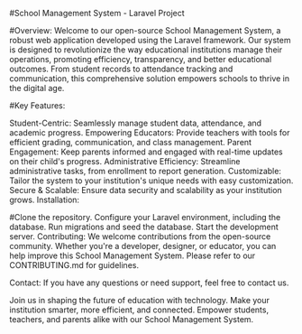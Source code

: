 #School Management System - Laravel Project


#Overview:
Welcome to our open-source School Management System, a robust web application developed using the Laravel framework. Our system is designed to revolutionize the way educational institutions manage their operations, promoting efficiency, transparency, and better educational outcomes. From student records to attendance tracking and communication, this comprehensive solution empowers schools to thrive in the digital age.

#Key Features:

Student-Centric: Seamlessly manage student data, attendance, and academic progress.
Empowering Educators: Provide teachers with tools for efficient grading, communication, and class management.
Parent Engagement: Keep parents informed and engaged with real-time updates on their child's progress.
Administrative Efficiency: Streamline administrative tasks, from enrollment to report generation.
Customizable: Tailor the system to your institution's unique needs with easy customization.
Secure & Scalable: Ensure data security and scalability as your institution grows.
Installation:

#Clone the repository.
Configure your Laravel environment, including the database.
Run migrations and seed the database.
Start the development server.
Contributing:
We welcome contributions from the open-source community. Whether you're a developer, designer, or educator, you can help improve this School Management System. Please refer to our CONTRIBUTING.md for guidelines.



Contact:
If you have any questions or need support, feel free to contact us.


Join us in shaping the future of education with technology. Make your institution smarter, more efficient, and connected. Empower students, teachers, and parents alike with our School Management System.
